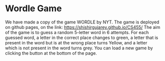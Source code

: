 # Wordle Game
We have made a copy of the game WORDLE by NYT.
The game is deployed on github pages, on the link: https://shishirgujarey.github.io/CS455/
The aim of the game is to guess a random 5-letter word in 6 attempts. For each guessed word, a letter in the correct place changes to green, a letter that is present in the word but is at the wrong place turns Yellow, and a letter which is not present in the word turns grey.
You can load a new game by clicking the button at the bottom of the page.
